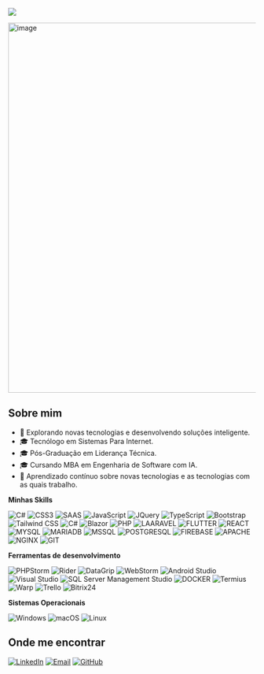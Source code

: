 ![](https://komarev.com/ghpvc/?username=jasonlopesoficial&color=006bed)

<img width="1392" height="752" alt="image" src="https://github.com/user-attachments/assets/5ef2b70f-d936-4bed-8d5e-91339658f34c" />

## Sobre mim

- 🤔 Explorando novas tecnologias e desenvolvendo soluções inteligente.
- 🎓 Tecnólogo em Sistemas Para Internet.
- 🎓 Pós-Graduação em Liderança Técnica.
- 🎓 Cursando MBA em Engenharia de Software com IA.
- 🌱 Aprendizado contínuo sobre novas tecnologias e as tecnologias com as quais trabalho.

**Minhas Skills**

![C#](https://img.shields.io/badge/HTML5-E34F26?style=for-the-badge&logo=html5&logoColor=white)
![CSS3](https://img.shields.io/badge/CSS3-1572B6?style=for-the-badge&logo=css3&logoColor=white)
![SAAS](https://img.shields.io/badge/Sass-CC6699?style=for-the-badge&logo=sass&logoColor=white)
![JavaScript](https://img.shields.io/badge/JavaScript-F7DF1E?style=for-the-badge&logo=javascript&logoColor=black)
![JQuery](https://img.shields.io/badge/jQuery-0769AD?style=for-the-badge&logo=jquery&logoColor=white)
![TypeScript](https://img.shields.io/badge/TypeScript-007ACC?style=for-the-badge&logo=typescript&logoColor=white)
![Bootstrap](https://img.shields.io/badge/Bootstrap-563D7C?style=for-the-badge&logo=bootstrap&logoColor=white)
![Tailwind CSS](https://img.shields.io/badge/Tailwind_CSS-38B2AC?style=for-the-badge&logo=tailwind-css&logoColor=white)
![C#](https://img.shields.io/badge/C%23-239120?style=for-the-badge&logo=c-sharp&logoColor=white)
![Blazor](https://img.shields.io/badge/Blazor-512BD4?style=for-the-badge&logo=blazor&logoColor=white)
![PHP](https://img.shields.io/badge/PHP-777BB4?style=for-the-badge&logo=php&logoColor=white)
![LAARAVEL](https://img.shields.io/badge/Laravel-FF2D20?style=for-the-badge&logo=laravel&logoColor=white)
![FLUTTER](https://img.shields.io/badge/Flutter-02569B?style=for-the-badge&logo=flutter&logoColor=white)
![REACT](https://img.shields.io/badge/React-20232A?style=for-the-badge&logo=react&logoColor=61DAFB)
![MYSQL](https://img.shields.io/badge/MySQL-00000F?style=for-the-badge&logo=mysql&logoColor=white)
![MARIADB](https://img.shields.io/badge/MariaDB-01529E?style=for-the-badge&logo=mariadb&logoColor=white)
![MSSQL](https://img.shields.io/badge/SQL_Server-CC2927?style=for-the-badge&logo=microsoft-sql-server&logoColor=white)
![POSTGRESQL](https://img.shields.io/badge/PostgreSQL-316192?style=for-the-badge&logo=postgresql&logoColor=white)
![FIREBASE](https://img.shields.io/badge/Firebase-F29D0C?style=for-the-badge&logo=firebase&logoColor=white)
![APACHE](https://img.shields.io/badge/Apache-CA2136?style=for-the-badge&logo=apache&logoColor=white)
![NGINX](https://img.shields.io/badge/Nginx-009639?style=for-the-badge&logo=nginx&logoColor=white)
![GIT](https://img.shields.io/badge/Git-E34F26?style=for-the-badge&logo=git&logoColor=white)

**Ferramentas de desenvolvimento**

![PHPStorm](https://img.shields.io/badge/PHPStorm-9634FF?style=for-the-badge&logo=phpstorm&logoColor=white)
![Rider](https://img.shields.io/badge/Rider-3B65BF?style=for-the-badge&logo=rider&logoColor=white)
![DataGrip](https://img.shields.io/badge/DataGrip-0E74C4?style=for-the-badge&logo=datagrip&logoColor=white)
![WebStorm](https://img.shields.io/badge/WebStorm-6129B2?style=for-the-badge&logo=webstorm&logoColor=white)
![Android Studio](https://img.shields.io/badge/Android_Studio-3DDC84?style=for-the-badge&logo=android-studio&logoColor=white)
![Visual Studio](https://img.shields.io/badge/Visual_Studio-5C2D91?style=for-the-badge&logo=visual-studio&logoColor=white)
![SQL Server Management Studio](https://img.shields.io/badge/SQL_Server_Management_Studio-CC2927?style=for-the-badge&logo=microsoft-sql-server&logoColor=white)
![DOCKER](https://img.shields.io/badge/Docker-2496ED?style=for-the-badge&logo=docker&logoColor=white)
![Termius](https://img.shields.io/badge/Termius-3C2C6A?style=for-the-badge&logo=termius&logoColor=white)
![Warp](https://img.shields.io/badge/Warp-6120DB?style=for-the-badge&logoColor=white)
![Trello](https://img.shields.io/badge/Trello-0052CC?style=for-the-badge&logo=trello&logoColor=white)
![Bitrix24](https://img.shields.io/badge/Bitrix24-FF6A3D?style=for-the-badge&logo=bitrix24&logoColor=white)

**Sistemas Operacionais**

![Windows](https://img.shields.io/badge/Windows-0078D4?style=for-the-badge&logo=windows&logoColor=white)
![macOS](https://img.shields.io/badge/macOS-000000?style=for-the-badge&logo=apple&logoColor=white)
![Linux](https://img.shields.io/badge/Linux-E34F26?style=for-the-badge&logo=linux&logoColor=black)

<!--
<a href="https://github.com/iuricode" title="Perfil do Iuri">
  <img height="180em" src="https://github-readme-stats.vercel.app/api?username=iuricode&theme=dracula&show_icons=true" />
</a>
-->
## Onde me encontrar

[![LinkedIn](https://img.shields.io/badge/LinkedIn-0077B5?style=for-the-badge&logo=linkedin&logoColor=white)](https://www.linkedin.com/in/jasonlopes-oficial/)
[![Email](https://img.shields.io/badge/Email-EA4335?style=for-the-badge&logo=gmail&logoColor=white)](mailto:jasonlopes.oficial@gmail.com)
[![GitHub](https://img.shields.io/github/followers/jasonlopesoficial?style=for-the-badge&logo=github&label=GitHub&color=23282f)](https://github.com/jasonlopesoficial)
